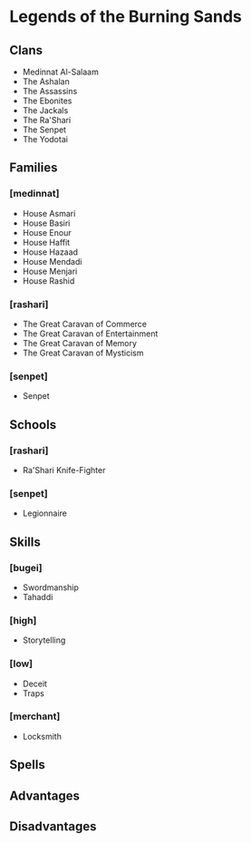 
Legends of the Burning Sands
============================

Clans
-----
* Medinnat Al-Salaam
* The Ashalan
* The Assassins
* The Ebonites
* The Jackals
* The Ra'Shari
* The Senpet
* The Yodotai

Families
--------
### [medinnat]
* House Asmari
* House Basiri
* House Enour
* House Haffit
* House Hazaad
* House Mendadi
* House Menjari
* House Rashid
### [rashari]
* The Great Caravan of Commerce
* The Great Caravan of Entertainment
* The Great Caravan of Memory
* The Great Caravan of Mysticism
### [senpet]
* Senpet

Schools
-------
### [rashari]
* Ra'Shari Knife-Fighter
### [senpet]
* Legionnaire

Skills
------
### [bugei]
* Swordmanship
* Tahaddi
### [high]
* Storytelling
### [low]
* Deceit
* Traps
### [merchant]
* Locksmith

Spells
------

Advantages
----------

Disadvantages
-------------
